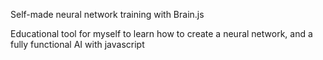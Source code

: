Self-made neural network training with Brain.js

Educational tool for myself to learn how to create a neural network, and a fully functional AI with javascript